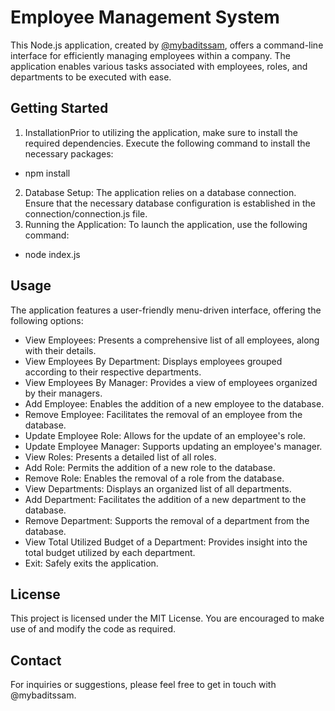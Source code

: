 # Employee Management System

This Node.js application, created by [@mybaditssam](https://github.com/mybaditssam), offers a command-line interface for efficiently managing employees within a company. The application enables various tasks associated with employees, roles, and departments to be executed with ease.

## Getting Started

1. InstallationPrior to utilizing the application, make sure to install the required dependencies. Execute the following command to install the necessary packages:
- npm install
2. Database Setup: The application relies on a database connection. Ensure that the necessary database configuration is established in the connection/connection.js file.
3. Running the Application: To launch the application, use the following command:
- node index.js

## Usage
The application features a user-friendly menu-driven interface, offering the following options:

- View Employees: Presents a comprehensive list of all employees, along with their details.
- View Employees By Department: Displays employees grouped according to their respective departments.
- View Employees By Manager: Provides a view of employees organized by their managers.
- Add Employee: Enables the addition of a new employee to the database.
- Remove Employee: Facilitates the removal of an employee from the database.
- Update Employee Role: Allows for the update of an employee's role.
- Update Employee Manager: Supports updating an employee's manager.
- View Roles: Presents a detailed list of all roles.
- Add Role: Permits the addition of a new role to the database.
- Remove Role: Enables the removal of a role from the database.
- View Departments: Displays an organized list of all departments.
- Add Department: Facilitates the addition of a new department to the database.
- Remove Department: Supports the removal of a department from the database.
- View Total Utilized Budget of a Department: Provides insight into the total budget utilized by each department.
- Exit: Safely exits the application.

## License
This project is licensed under the MIT License. You are encouraged to make use of and modify the code as required.

## Contact
For inquiries or suggestions, please feel free to get in touch with @mybaditssam.